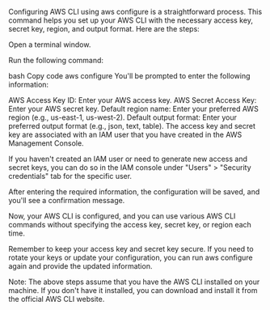 Configuring AWS CLI using aws configure is a straightforward process. This command helps you set up your AWS CLI with the necessary access key, secret key, region, and output format. Here are the steps:

Open a terminal window.

Run the following command:

bash
Copy code
aws configure
You'll be prompted to enter the following information:

AWS Access Key ID: Enter your AWS access key.
AWS Secret Access Key: Enter your AWS secret key.
Default region name: Enter your preferred AWS region (e.g., us-east-1, us-west-2).
Default output format: Enter your preferred output format (e.g., json, text, table).
The access key and secret key are associated with an IAM user that you have created in the AWS Management Console.

If you haven't created an IAM user or need to generate new access and secret keys, you can do so in the IAM console under "Users" > "Security credentials" tab for the specific user.

After entering the required information, the configuration will be saved, and you'll see a confirmation message.

Now, your AWS CLI is configured, and you can use various AWS CLI commands without specifying the access key, secret key, or region each time.

Remember to keep your access key and secret key secure. If you need to rotate your keys or update your configuration, you can run aws configure again and provide the updated information.

Note: The above steps assume that you have the AWS CLI installed on your machine. If you don't have it installed, you can download and install it from the official AWS CLI website.
